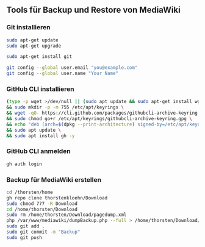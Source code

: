 ## Tools für Backup und Restore von MediaWiki
### Git installieren
```bash
sudo apt-get update 
sudo apt-get upgrade

sudo apt-get install git

git config --global user.email "you@example.com"
git config --global user.name "Your Name"
```

### GitHub CLI installieren
```bash
(type -p wget >/dev/null || (sudo apt update && sudo apt-get install wget -y)) \
&& sudo mkdir -p -m 755 /etc/apt/keyrings \
&& wget -qO- https://cli.github.com/packages/githubcli-archive-keyring.gpg | sudo tee /etc/apt/keyrings/githubcli-archive-keyring.gpg > /dev/null \
&& sudo chmod go+r /etc/apt/keyrings/githubcli-archive-keyring.gpg \
&& echo "deb [arch=$(dpkg --print-architecture) signed-by=/etc/apt/keyrings/githubcli-archive-keyring.gpg] https://cli.github.com/packages stable main" | sudo tee /etc/apt/sources.list.d/github-cli.list > /dev/null \
&& sudo apt update \
&& sudo apt install gh -y
```

### GitHub CLI anmelden
```bash
gh auth login

```

### Backup für MediaWiki erstellen
```bash
cd /thorsten/home
gh repo clone thorstenkloehn/Download
sudo chmod 777 -R Download
cd /home/thorsten/Download
sudo rm /home/thorsten/Download/pagedump.xml
php /var/www/mediawiki/dumpBackup.php --full > /home/thorsten/Download/pagedump.xml
sudo git add .
sudo git commit -m "Backup"
sudo git push
```


